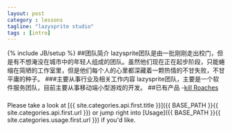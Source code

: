 ```yaml
---
layout: post
category : lessons
tagline: "lazysprite studio"
tags : [intro]
---
```

{% include JB/setup %}
##团队简介
lazysprite团队是由一批刚刚走出校门，但是有不想淹没在城市中的年轻人组成的团队。虽然他们现在正在起步阶段，只能蜷缩在简陋的工作室里，但是他们每个人的心里都深藏着一颗热情的不甘失败，不甘平庸的种子。
###主要从事行业及相关工作内容
lazysprite团队，主要是一个软件服务团队，目前主要从事移动端小型游戏的开发。
##已有产品
-[kill Roaches](https://github.com/yjwzhp/lazysprite)
###
Please take a look at [{{ site.categories.api.first.title }}]({{ BASE_PATH }}{{ site.categories.api.first.url }})
or jump right into [Usage]({{ BASE_PATH }}{{ site.categories.usage.first.url }}) if you'd like.
